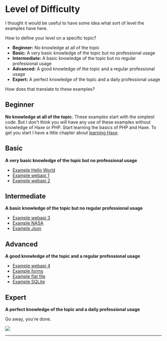 # Level of Difficulty

I thought it would be useful to have some idea what sort of level the examples have here.

How to define your level on a specific topic?

- **Beginner:** No knowledge at all of the topic
- **Basic:** A very basic knowledge of the topic but no professional usage
- **Intermediate:** A basic knowledge of the topic but no regular professional usage
- **Advanced:** A good knowledge of the topic and a regular professional usage
- **Expert:** A perfect knowledge of the topic and a daily professional usage

How does that translate to these examples?

## Beginner

**No knowledge at all of the topic.**
These examples start with the simplest code.
But I don't think you will have any use of these examples without knowledge of Haxe or PHP.
Start learning the basics of PHP and Haxe.
To get you start I have a little chapter about [learning Haxe](haxe/learn-haxe.md).

## Basic

**A very basic knowledge of the topic but no professional usage**

- [Example Hello World](00helloworld/about.md)
- [Example webapi 1](01web_querystring/about.md)
- [Example webapi 2](02web_views/about.md)

## Intermediate

**A basic knowledge of the topic but no regular professional usage**

- [Example webapi 3](03web_templates/about.md)
- [Example NASA](06nasa/about.md)
- [Example Json](08json/about.md)

## Advanced

**A good knowledge of the topic and a regular professional usage**

- [Example webapi 4](04webapi/about.md)
- [Example forms](05forms/about.md)
- [Example flat file](09flatfile/about.md)
- [Example SQLite](10sqlite/about.md)

## Expert

**A perfect knowledge of the topic and a daily professional usage**

Go away, you're done.

![](https://s-media-cache-ak0.pinimg.com/originals/4b/bc/13/4bbc13ea757ccbcf384279f40b6091d4.gif)

---

